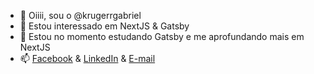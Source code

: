 - 👋 Oiiii, sou o @krugerrgabriel
- 👀 Estou interessado em NextJS & Gatsby
- 🌱 Estou no momento estudando Gatsby e me aprofundando mais em NextJS
- 📫 [Facebook](https://www.facebook.com/gabriel.s.kruger/) & [LinkedIn](https://www.linkedin.com/in/gabriel-sabara-krüger-a4871518b/) & [E-mail](mailto:gabriel.sa.kruger@gmail.com)

<!---
krugerrgabriel/krugerrgabriel is a ✨ special ✨ repository because its `README.md` (this file) appears on your GitHub profile.
You can click the Preview link to take a look at your changes.
--->

